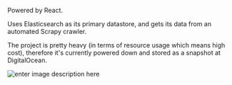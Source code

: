 Powered by React.

Uses Elasticsearch as its primary datastore, and gets its data from an automated Scrapy crawler.

The project is pretty heavy (in terms of resource usage which means high cost), therefore it's currently powered down and stored as a snapshot at DigitalOcean.

![enter image description here](https://storage.googleapis.com/amirasyraf/src/img/rumahmy.png)
